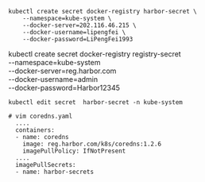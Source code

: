 ```
kubectl create secret docker-registry harbor-secret \
	--namespace=kube-system \
	--docker-server=202.116.46.215 \
	--docker-username=lipengfei \
	--docker-password=LiPengFei1993
```

kubectl create secret docker-registry registry-secret \
	--namespace=kube-system \
	--docker-server=reg.harbor.com \
	--docker-username=admin \
	--docker-password=Harbor12345


```
kubectl edit secret  harbor-secret -n kube-system
```


```
# vim coredns.yaml
  ....
  containers:
  - name: coredns
    image: reg.harbor.com/k8s/coredns:1.2.6
    imagePullPolicy: IfNotPresent
  ....
  imagePullSecrets:
  - name: harbor-secrets
```
